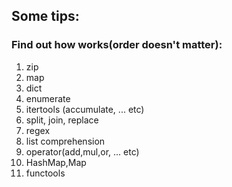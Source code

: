 ## Some tips:

### Find out how works(order doesn't matter):
1. zip 
2. map
3. dict
4. enumerate
5. itertools (accumulate, ... etc)
6. split, join, replace
7. regex
8. list comprehension 
9. operator(add,mul,or, ... etc)
10. HashMap,Map
11. functools